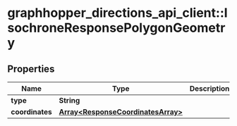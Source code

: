 # graphhopper_directions_api_client::IsochroneResponsePolygonGeometry

## Properties
Name | Type | Description | Notes
------------ | ------------- | ------------- | -------------
**type** | **String** |  | [optional] 
**coordinates** | [**Array&lt;ResponseCoordinatesArray&gt;**](ResponseCoordinatesArray.md) |  | [optional] 


